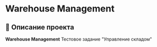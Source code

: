 # Warehouse Management


## 📌 Описание проекта
**Warehouse Management**
Тестовое задание "Управление складом"